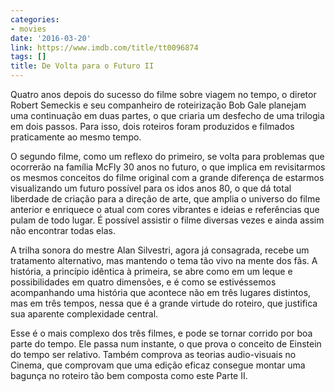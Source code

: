 ```yaml
---
categories:
- movies
date: '2016-03-20'
link: https://www.imdb.com/title/tt0096874
tags: []
title: De Volta para o Futuro II
---
```


Quatro anos depois do sucesso do filme sobre viagem no tempo, o diretor Robert Semeckis e seu companheiro de roteirização Bob Gale planejam uma continuação em duas partes, o que criaria um desfecho de uma trilogia em dois passos. Para isso, dois roteiros foram produzidos e filmados praticamente ao mesmo tempo.

O segundo filme, como um reflexo do primeiro, se volta para problemas que ocorrerão na família McFly 30 anos no futuro, o que implica em revisitarmos os mesmos conceitos do filme original com a grande diferença de estarmos visualizando um futuro possível para os idos anos 80, o que dá total liberdade de criação para a direção de arte, que amplia o universo do filme anterior e enriquece o atual com cores vibrantes e ideias e referências que pulam de todo lugar. É possível assistir o filme diversas vezes e ainda assim não encontrar todas elas.

A trilha sonora do mestre Alan Silvestri, agora já consagrada, recebe um tratamento alternativo, mas mantendo o tema tão vivo na mente dos fãs. A história, a princípio idêntica à primeira, se abre como em um leque e possibilidades em quatro dimensões, e é como se estivéssemos acompanhando uma história que acontece não em três lugares distintos, mas em três tempos, nessa que é a grande virtude do roteiro, que justifica sua aparente complexidade central.

Esse é o mais complexo dos três filmes, e pode se tornar corrido por boa parte do tempo. Ele passa num instante, o que prova o conceito de Einstein do tempo ser relativo. Também comprova as teorias audio-visuais no Cinema, que comprovam que uma edição eficaz consegue montar uma bagunça no roteiro tão bem composta como este Parte II.